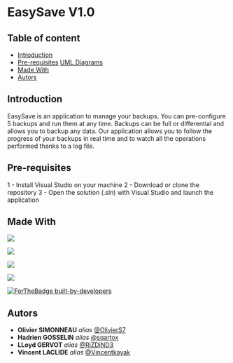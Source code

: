 # EasySave V1.0

## Table of content

- [Introduction](#Introduction)
- [Pre-requisites](#Pre-requisites)
<a href="https://github.com/OlivierS7/EasySave/tree/easysave/v1.0/UML" >UML Diagrams</a>
- [Made With](#Made-With)
- [Autors](#Autors)

## Introduction

EasySave is an application to manage your backups. You can pre-configure 5 backups and run them at any time. Backups can be full or differential and allows you to backup any data. Our application allows you to follow the progress of your backups in real time and to watch all the operations performed thanks to a log file.
## Pre-requisites

 1 - Install Visual Studio on your machine
 2 - Download or clone the repository
 3 - Open the solution (.sln) with Visual Studio and launch the application

## Made With

[<img src="https://img.shields.io/badge/c%23%20-%23239120.svg?&style=for-the-badge&logo=c-sharp&logoColor=white"/>](https://fr.wikipedia.org/wiki/C_sharp)

[<img src="https://img.shields.io/badge/git%20-%23F05033.svg?&style=for-the-badge&logo=git&logoColor=white"/>](https://fr.wikipedia.org/wiki/Git)

[<img src="https://img.shields.io/badge/github%20-%23121011.svg?&style=for-the-badge&logo=github&logoColor=white"/>](https://fr.wikipedia.org/wiki/GitHub)

[<img src="https://img.shields.io/badge/azure%20-%230072C6.svg?&style=for-the-badge&logo=azure-devops&logoColor=white"/>](https://en.wikipedia.org/wiki/Azure_DevOps)

[![ForTheBadge built-by-developers](http://ForTheBadge.com/images/badges/built-by-developers.svg)](https://GitHub.com/OlivierS7/EasySave)

## Autors

* **Olivier SIMONNEAU** _alias_ [@OlivierS7](https://github.com/OlivierS7)
* **Hadrien GOSSELIN** _alias_ [@sqartox](https://github.com/sqartox)
* **LLoyd GERVOT** _alias_ [@RiZDiND3](https://github.com/RiZDiND3)
* **Vincent LACLIDE** _alias_ [@Vincentkayak](https://github.com/Vincentkayak)
